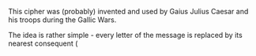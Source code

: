 This cipher was (probably) invented and used by Gaius Julius Caesar and his troops during the Gallic Wars. 



The idea is rather simple - every letter of the message is replaced by its nearest consequent (
